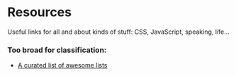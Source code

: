 # Resources

Useful links for all and about kinds of stuff: CSS, JavaScript, speaking, life…

### Too broad for classification:
- [A curated list of awesome lists](https://github.com/sindresorhus/awesome)
